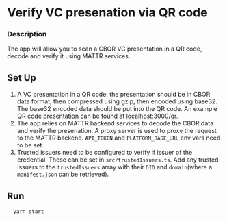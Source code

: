 # Verify VC presenation via QR code

### Description

The app will allow you to scan a CBOR VC presentation in a QR code, decode and verify it using MATTR services.

## Set Up

1.  A VC presentation in a QR code: the presentation should be in CBOR data format, then compressed using gzip, then
    encoded using base32. The base32 encoded data should be put into the QR code. An example QR code presentation can be
    found at [localhost:3000/qr](localhost:3000/qr).
2.  The app relies on MATTR backend services to decode the CBOR data and verify the presenation. A proxy server is used
    to proxy the request to the MATTR backend. `API_TOKEN` and `PLATFORM_BASE_URL` env vars need to be set.
3.  Trusted issuers need to be configured to verify if issuer of the credential. These can be set in
    `src/trustedIssuers.ts`. Add any trusted issuers to the `trustedIssuers` array with their `DID` and `domain`(where a
    `manifest.json` can be retrieved).

## Run

```javascript
  yarn start
```
